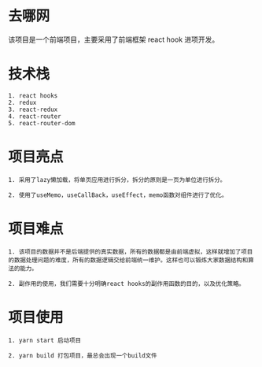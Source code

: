 # 去哪网

该项目是一个前端项目，主要采用了前端框架 react hook 进项开发。

# 技术栈

    1. react hooks
    2. redux
    3. react-redux
    4. react-router
    5. react-router-dom

# 项目亮点

    1. 采用了lazy懒加载，将单页应用进行拆分，拆分的原则是一页为单位进行拆分。

    2. 使用了useMemo，useCallBack，useEffect，memo函数对组件进行了优化。

# 项目难点

    1. 该项目的数据并不是后端提供的真实数据，所有的数据都是由前端虚拟，这样就增加了项目的数据处理问题的难度，所有的数据逻辑交给前端统一维护。这样也可以锻炼大家数据结构和算法的能力。

    2. 副作用的使用，我们需要十分明确react hooks的副作用函数的目的，以及优化策略。

# 项目使用

    1. yarn start 启动项目

    2. yarn build 打包项目，最总会出现一个build文件
